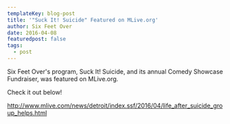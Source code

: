 ```yaml
---
templateKey: blog-post
title: '"Suck It! Suicide" Featured on MLive.org'
author: Six Feet Over
date: 2016-04-08
featuredpost: false
tags:
  - post
---
```

Six Feet Over's program, Suck It! Suicide, and its annual Comedy Showcase Fundraiser, was featured on MLive.org.

Check it out below!

<http://www.mlive.com/news/detroit/index.ssf/2016/04/life_after_suicide_group_helps.html>